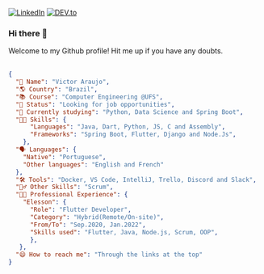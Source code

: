 [![LinkedIn][linkedin-shield]][linkedin-url]  [![DEV.to][devto-shield]][devto-url]   

### Hi there 👋

Welcome to my Github profile! Hit me up if you have any doubts.
<br/><br/>
<!-- 🔭 Looking for job opportunities.

💻 My skills include Flutter/Dart, Java, Python, HTML/CSS/JS, C and Assembly.

🌱 I’m currently studying Spring/Spring Boot.
 -->
<!-- 📫 How to reach me:  -->
```json
{
  "🧔 Name": "Victor Araujo",
  "🌎 Country": "Brazil",
  "📚 Course": "Computer Engineering @UFS",
  "🔭 Status": "Looking for job opportunities",
  "🌱 Currently studying": "Python, Data Science and Spring Boot",
  "👨‍💻 Skills": {
      "Languages": "Java, Dart, Python, JS, C and Assembly",
      "Frameworks": "Spring Boot, Flutter, Django and Node.Js",
    },
  "🗣️ Languages": {
    "Native": "Portuguese",
    "Other languages": "English and French"
  },
  "🛠️ Tools": "Docker, VS Code, IntelliJ, Trello, Discord and Slack",
  "🧙‍♂️ Other Skills": "Scrum",
  "👨‍💼 Professional Experience": {
    "Elesson": {
      "Role": "Flutter Developer",
      "Category": "Hybrid(Remote/On-site)",
      "From/To": "Sep.2020, Jan.2022",
      "Skills used": "Flutter, Java, Node.js, Scrum, OOP",
      },
   },
  "😄 How to reach me": "Through the links at the top"
}
```

<!-- [<img src="https://github.com/FortAwesome/Font-Awesome/blob/master/svgs/brands/linkedin.svg" width=35 alt="Victor's LinkedIn">](https://www.linkedin.com/in/victorfa/)
[<img src="https://github.com/FortAwesome/Font-Awesome/blob/master/svgs/brands/github-square.svg" width=35 alt="Victor's landing page">](https://farvic.github.io/)
[<img src="https://github.com/FortAwesome/Font-Awesome/blob/master/svgs/brands/dev.svg" width=35 alt="Victor's dev.to">](https://dev.to/farvic) -->


[linkedin-shield]: https://img.shields.io/badge/-LinkedIn-blue.svg?style=for-the-badge
[linkedin-url]: https://linkedin.com/in/victorfa
[devto-shield]: https://img.shields.io/badge/-Dev-To.svg?style=for-the-badge&logo=dev.to&color=black
[devto-url]: https://dev.to/farvic
<!--
[<img src="https://github.com/FortAwesome/Font-Awesome/blob/master/svgs/brands/twitter-square.svg" width=35 alt="Victor's Twitter">](https://www.twitter.com/vicommit/)
-->



<!--
**farvic/farvic** is a ✨ _special_ ✨ repository because its `README.md` (this file) appears on your GitHub profile.

My journey as a developer did not start with a "Hello World". In fact, it all started when I decided do create a Ragnarok Online game server. There I had my first contact with PHP, MySQL, Apache and C. I learned how to write my first script looking for patterns in the files of other NPC's (Non-Player Character).

- 🔭 I’m currently working on ...
- 🌱 I’m currently learning HTML, CSS, Javascript, PHP and Django.
- 💻 My skills include Python, Flutter, Java and C.
- 👯 I’m looking to collaborate on ...
- 🤔 I’m looking for help with ...
- 💬 Ask me about ...
- 📫 How to reach me: ...
- 😄 Pronouns: ...
- ⚡ Fun fact: ...
-->
